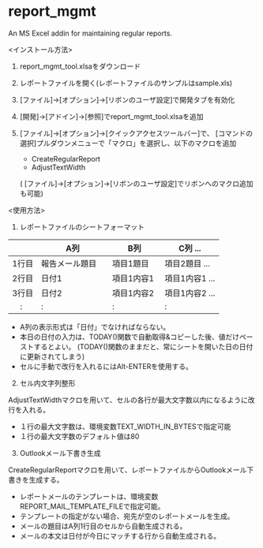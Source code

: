 ﻿# report_mgmt
An MS Excel addin for maintaining regular reports.

<インストール方法>

1. report_mgmt_tool.xlsaをダウンロード

2. レポートファイルを開く(レポートファイルのサンプルはsample.xls)

3. [ファイル]->[オプション]->[リボンのユーザ設定]で開発タブを有効化

4. [開発]->[アドイン]->[参照]でreport_mgmt_tool.xlsaを追加

5. [ファイル]->[オプション]->[クイックアクセスツールバー]で、
   [コマンドの選択]プルダウンメニューで「マクロ」を選択し、以下のマクロを追加

   - CreateRegularReport
   - AdjustTextWidth

   ( [ファイル]->[オプション]->[リボンのユーザ設定]でリボンへのマクロ追加も可能)


<使用方法>

1. レポートファイルのシートフォーマット

|       |  A列            |  B列        | C列 ...        |
| ----- | --------------- | ----------- | -------------- |
| 1行目 | 報告メール題目　| 項目1題目　 | 項目2題目  ... |
| 2行目 | 日付1           | 項目1内容1  | 項目1内容1 ... |
| 3行目 | 日付2           | 項目1内容2  | 項目1内容2 ... |
|　:    | :               |     :       |      :         |

- A列の表示形式は「日付」でなければならない。
- 本日の日付の入力は、TODAY()関数で自動取得&コピーした後、値だけペーストするとよい。
  (TODAY()関数のままだと、常にシートを開いた日の日付に更新されてしまう)
- セルに手動で改行を入れるにはAlt-ENTERを使用する。


2. セル内文字列整形

AdjustTextWidthマクロを用いて、セルの各行が最大文字数以内になるように改行を入れる。
- １行の最大文字数は、環境変数TEXT_WIDTH_IN_BYTESで指定可能
- １行の最大文字数のデフォルト値は80

3. Outlookメール下書き生成

CreateRegularReportマクロを用いて、レポートファイルからOutlookメール下書きを生成する。
  
- レポートメールのテンプレートは、環境変数REPORT_MAIL_TEMPLATE_FILEで指定可能。
- テンプレートの指定がない場合、宛先が空のレポートメールを生成。
- メールの題目はA列1行目のセルから自動生成される。
- メールの本文は日付が今日にマッチする行から自動生成される。
